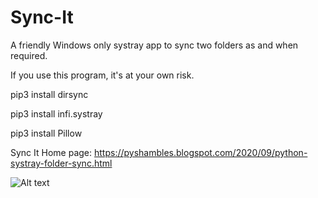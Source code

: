 # Sync-It
A friendly Windows only systray app to sync two folders as and when required.

If you use this program, it's at your own risk.

pip3 install dirsync

pip3 install infi.systray

pip3 install Pillow


Sync It Home page:
https://pyshambles.blogspot.com/2020/09/python-systray-folder-sync.html

![Alt text](https://stevepython.files.wordpress.com/2020/04/sync-it-v039-1.png)

